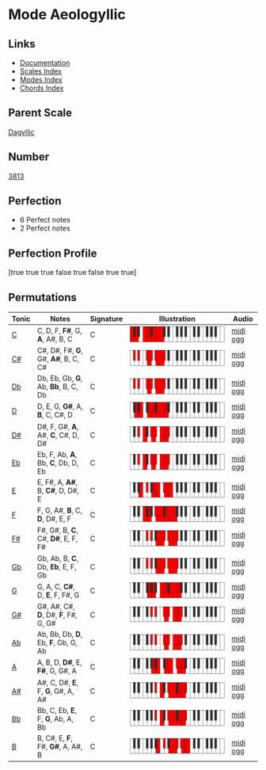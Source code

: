 # Mode Aeologyllic

## Links

- [Documentation](index.md)
- [Scales Index](Scales.md)
- [Modes Index](Modes.md)
- [Chords Index](Chords.md)

## Parent Scale

[Dagyllic](ScaleDagyllic.md)

## Number

[3813](https://ianring.com/musictheory/scales/3813)

## Perfection

- 6 Perfect notes
- 2 Perfect notes

## Perfection Profile

[true true true false true false true true]

## Permutations

| Tonic | Notes | Signature | Illustration | Audio |
|-------|-------|-----------|--------------|-------|
| [C](ModeCNaturalAeologyllic.md) | C, D, F, **F#**, G, **A**, A#, B, C | C | ![CNaturalAeologyllic](ModeCNaturalAeologyllic.png) | [midi](ModeCNaturalAeologyllic.mid) [ogg](ModeCNaturalAeologyllic.ogg) |
| [C#](ModeCSharpAeologyllic.md) | C#, D#, F#, **G**, G#, **A#**, B, C, C# | C | ![CSharpAeologyllic](ModeCSharpAeologyllic.png) | [midi](ModeCSharpAeologyllic.mid) [ogg](ModeCSharpAeologyllic.ogg) |
| [Db](ModeDFlatAeologyllic.md) | Db, Eb, Gb, **G**, Ab, **Bb**, B, C, Db | C | ![DFlatAeologyllic](ModeDFlatAeologyllic.png) | [midi](ModeDFlatAeologyllic.mid) [ogg](ModeDFlatAeologyllic.ogg) |
| [D](ModeDNaturalAeologyllic.md) | D, E, G, **G#**, A, **B**, C, C#, D | C | ![DNaturalAeologyllic](ModeDNaturalAeologyllic.png) | [midi](ModeDNaturalAeologyllic.mid) [ogg](ModeDNaturalAeologyllic.ogg) |
| [D#](ModeDSharpAeologyllic.md) | D#, F, G#, **A**, A#, **C**, C#, D, D# | C | ![DSharpAeologyllic](ModeDSharpAeologyllic.png) | [midi](ModeDSharpAeologyllic.mid) [ogg](ModeDSharpAeologyllic.ogg) |
| [Eb](ModeEFlatAeologyllic.md) | Eb, F, Ab, **A**, Bb, **C**, Db, D, Eb | C | ![EFlatAeologyllic](ModeEFlatAeologyllic.png) | [midi](ModeEFlatAeologyllic.mid) [ogg](ModeEFlatAeologyllic.ogg) |
| [E](ModeENaturalAeologyllic.md) | E, F#, A, **A#**, B, **C#**, D, D#, E | C | ![ENaturalAeologyllic](ModeENaturalAeologyllic.png) | [midi](ModeENaturalAeologyllic.mid) [ogg](ModeENaturalAeologyllic.ogg) |
| [F](ModeFNaturalAeologyllic.md) | F, G, A#, **B**, C, **D**, D#, E, F | C | ![FNaturalAeologyllic](ModeFNaturalAeologyllic.png) | [midi](ModeFNaturalAeologyllic.mid) [ogg](ModeFNaturalAeologyllic.ogg) |
| [F#](ModeFSharpAeologyllic.md) | F#, G#, B, **C**, C#, **D#**, E, F, F# | C | ![FSharpAeologyllic](ModeFSharpAeologyllic.png) | [midi](ModeFSharpAeologyllic.mid) [ogg](ModeFSharpAeologyllic.ogg) |
| [Gb](ModeGFlatAeologyllic.md) | Gb, Ab, B, **C**, Db, **Eb**, E, F, Gb | C | ![GFlatAeologyllic](ModeGFlatAeologyllic.png) | [midi](ModeGFlatAeologyllic.mid) [ogg](ModeGFlatAeologyllic.ogg) |
| [G](ModeGNaturalAeologyllic.md) | G, A, C, **C#**, D, **E**, F, F#, G | C | ![GNaturalAeologyllic](ModeGNaturalAeologyllic.png) | [midi](ModeGNaturalAeologyllic.mid) [ogg](ModeGNaturalAeologyllic.ogg) |
| [G#](ModeGSharpAeologyllic.md) | G#, A#, C#, **D**, D#, **F**, F#, G, G# | C | ![GSharpAeologyllic](ModeGSharpAeologyllic.png) | [midi](ModeGSharpAeologyllic.mid) [ogg](ModeGSharpAeologyllic.ogg) |
| [Ab](ModeAFlatAeologyllic.md) | Ab, Bb, Db, **D**, Eb, **F**, Gb, G, Ab | C | ![AFlatAeologyllic](ModeAFlatAeologyllic.png) | [midi](ModeAFlatAeologyllic.mid) [ogg](ModeAFlatAeologyllic.ogg) |
| [A](ModeANaturalAeologyllic.md) | A, B, D, **D#**, E, **F#**, G, G#, A | C | ![ANaturalAeologyllic](ModeANaturalAeologyllic.png) | [midi](ModeANaturalAeologyllic.mid) [ogg](ModeANaturalAeologyllic.ogg) |
| [A#](ModeASharpAeologyllic.md) | A#, C, D#, **E**, F, **G**, G#, A, A# | C | ![ASharpAeologyllic](ModeASharpAeologyllic.png) | [midi](ModeASharpAeologyllic.mid) [ogg](ModeASharpAeologyllic.ogg) |
| [Bb](ModeBFlatAeologyllic.md) | Bb, C, Eb, **E**, F, **G**, Ab, A, Bb | C | ![BFlatAeologyllic](ModeBFlatAeologyllic.png) | [midi](ModeBFlatAeologyllic.mid) [ogg](ModeBFlatAeologyllic.ogg) |
| [B](ModeBNaturalAeologyllic.md) | B, C#, E, **F**, F#, **G#**, A, A#, B | C | ![BNaturalAeologyllic](ModeBNaturalAeologyllic.png) | [midi](ModeBNaturalAeologyllic.mid) [ogg](ModeBNaturalAeologyllic.ogg) |
